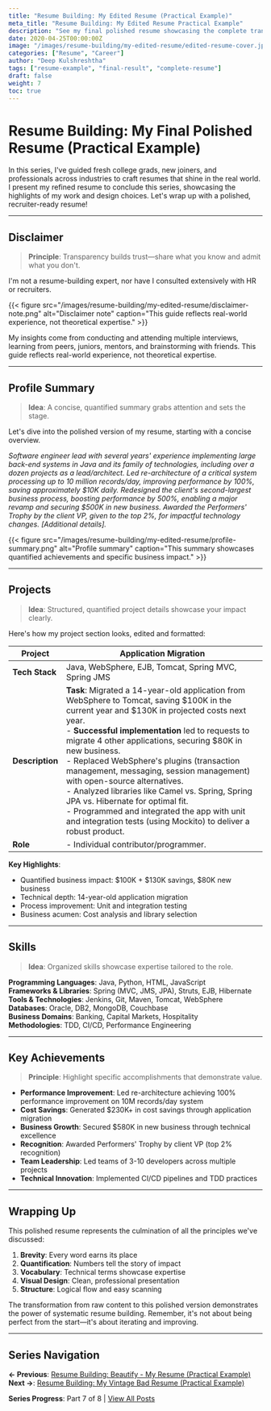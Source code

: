```yaml
---
title: "Resume Building: My Edited Resume (Practical Example)"
meta_title: "Resume Building: My Edited Resume Practical Example"
description: "See my final polished resume showcasing the complete transformation from raw content to a recruiter-ready document with all the principles applied."
date: 2020-04-25T00:00:00Z
image: "/images/resume-building/my-edited-resume/edited-resume-cover.jpg"
categories: ["Resume", "Career"]
author: "Deep Kulshreshtha"
tags: ["resume-example", "final-result", "complete-resume"]
draft: false
weight: 7
toc: true
---
```


# Resume Building: My Final Polished Resume (Practical Example)

In this series, I've guided fresh college grads, new joiners, and professionals across industries to craft resumes that shine in the real world. I present my refined resume to conclude this series, showcasing the highlights of my work and design choices. Let's wrap up with a polished, recruiter-ready resume!

---

## Disclaimer

> **Principle**: Transparency builds trust—share what you know and admit what you don't.

I'm not a resume-building expert, nor have I consulted extensively with HR or recruiters.

{{< figure src="/images/resume-building/my-edited-resume/disclaimer-note.png" alt="Disclaimer note" caption="This guide reflects real-world experience, not theoretical expertise." >}}

My insights come from conducting and attending multiple interviews, learning from peers, juniors, mentors, and brainstorming with friends. This guide reflects real-world experience, not theoretical expertise.

---

## Profile Summary

> **Idea**: A concise, quantified summary grabs attention and sets the stage.

Let's dive into the polished version of my resume, starting with a concise overview.

*Software engineer lead with several years' experience implementing large back-end systems in Java and its family of technologies, including over a dozen projects as a lead/architect. Led re-architecture of a critical system processing up to 10 million records/day, improving performance by 100%, saving approximately $10K daily. Redesigned the client's second-largest business process, boosting performance by 500%, enabling a major revamp and securing $500K in new business. Awarded the Performers' Trophy by the client VP, given to the top 2%, for impactful technology changes. [Additional details].*

{{< figure src="/images/resume-building/my-edited-resume/profile-summary.png" alt="Profile summary" caption="This summary showcases quantified achievements and specific business impact." >}}

---

## Projects

> **Idea**: Structured, quantified project details showcase your impact clearly.

Here's how my project section looks, edited and formatted:

| Project | Application Migration |
|---------|-----------------------|
| **Tech Stack** | Java, WebSphere, EJB, Tomcat, Spring MVC, Spring JMS |
| **Description** | **Task**: Migrated a 14-year-old application from WebSphere to Tomcat, saving $100K in the current year and $130K in projected costs next year.<br>- **Successful implementation** led to requests to migrate 4 other applications, securing $80K in new business.<br>- Replaced WebSphere's plugins (transaction management, messaging, session management) with open-source alternatives.<br>- Analyzed libraries like Camel vs. Spring, Spring JPA vs. Hibernate for optimal fit.<br>- Programmed and integrated the app with unit and integration tests (using Mockito) to deliver a robust product. |
| **Role** | - Individual contributor/programmer. |

**Key Highlights**:
- Quantified business impact: $100K + $130K savings, $80K new business
- Technical depth: 14-year-old application migration
- Process improvement: Unit and integration testing
- Business acumen: Cost analysis and library selection

---

## Skills

> **Idea**: Organized skills showcase expertise tailored to the role.

**Programming Languages**: Java, Python, HTML, JavaScript  
**Frameworks & Libraries**: Spring (MVC, JMS, JPA), Struts, EJB, Hibernate  
**Tools & Technologies**: Jenkins, Git, Maven, Tomcat, WebSphere  
**Databases**: Oracle, DB2, MongoDB, Couchbase  
**Business Domains**: Banking, Capital Markets, Hospitality  
**Methodologies**: TDD, CI/CD, Performance Engineering  

---

## Key Achievements

> **Principle**: Highlight specific accomplishments that demonstrate value.

- **Performance Improvement**: Led re-architecture achieving 100% performance improvement on 10M records/day system
- **Cost Savings**: Generated $230K+ in cost savings through application migration
- **Business Growth**: Secured $580K in new business through technical excellence
- **Recognition**: Awarded Performers' Trophy by client VP (top 2% recognition)
- **Team Leadership**: Led teams of 3-10 developers across multiple projects
- **Technical Innovation**: Implemented CI/CD pipelines and TDD practices

---

## Wrapping Up

This polished resume represents the culmination of all the principles we've discussed:

1. **Brevity**: Every word earns its place
2. **Quantification**: Numbers tell the story of impact
3. **Vocabulary**: Technical terms showcase expertise
4. **Visual Design**: Clean, professional presentation
5. **Structure**: Logical flow and easy scanning

The transformation from raw content to this polished version demonstrates the power of systematic resume building. Remember, it's not about being perfect from the start—it's about iterating and improving.

---

## Series Navigation

**← Previous**: [Resume Building: Beautify - My Resume (Practical Example)](/blog/series/resume-building/resume-building-beautify-lets-write-my-resume/)  
**Next →**: [Resume Building: My Vintage Bad Resume (Practical Example)](/blog/series/resume-building/resume-building-my-vintage-bad-resume/)

**Series Progress**: Part 7 of 8 | [View All Posts](/blog/series/resume-building/)







